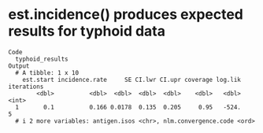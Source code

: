 # est.incidence() produces expected results for typhoid data

    Code
      typhoid_results
    Output
      # A tibble: 1 x 10
        est.start incidence.rate     SE CI.lwr CI.upr coverage log.lik iterations
            <dbl>          <dbl>  <dbl>  <dbl>  <dbl>    <dbl>   <dbl>      <int>
      1       0.1          0.166 0.0178  0.135  0.205     0.95   -524.          5
      # i 2 more variables: antigen.isos <chr>, nlm.convergence.code <ord>

